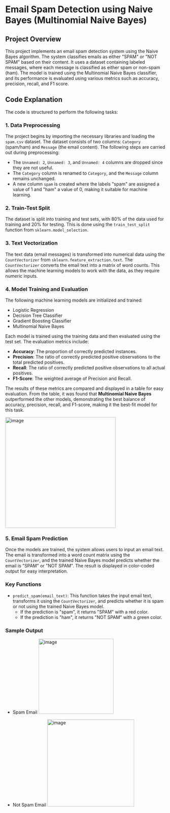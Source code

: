 
# Email Spam Detection using Naive Bayes (Multinomial Naive Bayes)

## Project Overview

This project implements an email spam detection system using the Naive Bayes algorithm. The system classifies emails as either "SPAM" or "NOT SPAM" based on their content. It uses a dataset containing labeled messages, where each message is classified as either spam or non-spam (ham). The model is trained using the Multinomial Naive Bayes classifier, and its performance is evaluated using various metrics such as accuracy, precision, recall, and F1 score.

## Code Explanation

The code is structured to perform the following tasks:

### 1. Data Preprocessing

The project begins by importing the necessary libraries and loading the `spam.csv` dataset. The dataset consists of two columns: `Category` (spam/ham) and `Message` (the email content). The following steps are carried out during preprocessing:

- The `Unnamed: 2`, `Unnamed: 3`, and `Unnamed: 4` columns are dropped since they are not useful.
- The `Category` column is renamed to `Category`, and the `Message` column remains unchanged.
- A new column `spam` is created where the labels "spam" are assigned a value of 1 and "ham" a value of 0, making it suitable for machine learning.

### 2. Train-Test Split

The dataset is split into training and test sets, with 80% of the data used for training and 20% for testing. This is done using the `train_test_split` function from `sklearn.model_selection`.

### 3. Text Vectorization

The text data (email messages) is transformed into numerical data using the `CountVectorizer` from `sklearn.feature_extraction.text`. The `CountVectorizer` converts the email text into a matrix of word counts. This allows the machine learning models to work with the data, as they require numeric inputs.

### 4. Model Training and Evaluation

The following machine learning models are initialized and trained:

- Logistic Regression
- Decision Tree Classifier
- Gradient Boosting Classifier
- Multinomial Naive Bayes

Each model is trained using the training data and then evaluated using the test set. The evaluation metrics include:

- **Accuracy**: The proportion of correctly predicted instances.
- **Precision**: The ratio of correctly predicted positive observations to the total predicted positives.
- **Recall**: The ratio of correctly predicted positive observations to all actual positives.
- **F1-Score**: The weighted average of Precision and Recall.

The results of these metrics are compared and displayed in a table for easy evaluation. From the table, it was found that **Multinomial Naive Bayes** outperformed the other models, demonstrating the best balance of accuracy, precision, recall, and F1-score, making it the best-fit model for this task.

<img width="348" alt="image" src="https://github.com/user-attachments/assets/ff68e53c-5564-4207-b4c3-0e5e7c54c4f3" />


### 5. Email Spam Prediction

Once the models are trained, the system allows users to input an email text. The email is transformed into a word count matrix using the `CountVectorizer`, and the trained Naive Bayes model predicts whether the email is "SPAM" or "NOT SPAM". The result is displayed in color-coded output for easy interpretation.

### Key Functions

- `predict_spam(email_text)`: This function takes the input email text, transforms it using the `CountVectorizer`, and predicts whether it is spam or not using the trained Naive Bayes model.
  - If the prediction is "spam", it returns "SPAM" with a red color.
  - If the prediction is "ham", it returns "NOT SPAM" with a green color.

### Sample Output

- Spam Email
  <img width="236" alt="image" src="https://github.com/user-attachments/assets/caef9c71-9aaf-4db5-ab23-cf4d90390e18" />

- Not Spam Email
  <img width="274" alt="image" src="https://github.com/user-attachments/assets/75fb4e52-7e85-45c0-8973-c03543525a6a" />

